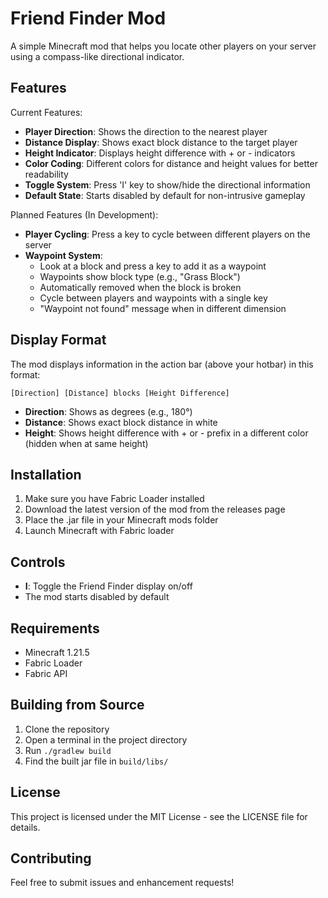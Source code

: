 # Friend Finder Mod

A simple Minecraft mod that helps you locate other players on your server using a compass-like directional indicator.

## Features

Current Features:
- **Player Direction**: Shows the direction to the nearest player
- **Distance Display**: Shows exact block distance to the target player
- **Height Indicator**: Displays height difference with + or - indicators
- **Color Coding**: Different colors for distance and height values for better readability
- **Toggle System**: Press 'I' key to show/hide the directional information
- **Default State**: Starts disabled by default for non-intrusive gameplay

Planned Features (In Development):
- **Player Cycling**: Press a key to cycle between different players on the server
- **Waypoint System**: 
  - Look at a block and press a key to add it as a waypoint
  - Waypoints show block type (e.g., "Grass Block")
  - Automatically removed when the block is broken
  - Cycle between players and waypoints with a single key
  - "Waypoint not found" message when in different dimension

## Display Format

The mod displays information in the action bar (above your hotbar) in this format:
```
[Direction] [Distance] blocks [Height Difference]
```

- **Direction**: Shows as degrees (e.g., 180°)
- **Distance**: Shows exact block distance in white
- **Height**: Shows height difference with + or - prefix in a different color (hidden when at same height)

## Installation

1. Make sure you have Fabric Loader installed
2. Download the latest version of the mod from the releases page
3. Place the .jar file in your Minecraft mods folder
4. Launch Minecraft with Fabric loader

## Controls

- **I**: Toggle the Friend Finder display on/off
- The mod starts disabled by default

## Requirements

- Minecraft 1.21.5
- Fabric Loader
- Fabric API

## Building from Source

1. Clone the repository
2. Open a terminal in the project directory
3. Run `./gradlew build`
4. Find the built jar file in `build/libs/`

## License

This project is licensed under the MIT License - see the LICENSE file for details.

## Contributing

Feel free to submit issues and enhancement requests! 